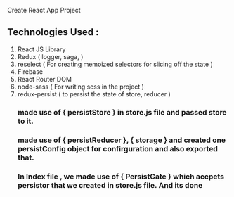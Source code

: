Create React App Project 
## Technologies Used : 

1. React JS Library
2. Redux ( logger, saga,  )
3. reselect ( For creating memoized selectors for slicing off the state )
4. Firebase 
5. React Router DOM
6. node-sass ( For writing scss in the project )
7. redux-persist ( to persist the state of store, reducer )
     ### made use of { persistStore } in store.js file and passed store to it.
     ### made use of { persistReducer }, { storage } and created one persistConfig object for confirguration and       also exported that.
     ### In Index file , we made use of { PersistGate } which accpets persistor that we created in store.js file.      And its done 
